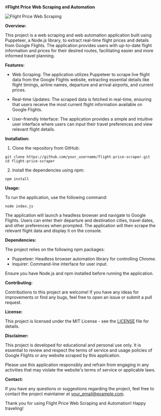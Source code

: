 #**Flight Price Web Scraping and Automation**

![Flight Price Web Scraping](link_to_image)

**Overview:**

This project is a web scraping and web automation application built using Puppeteer, a Node.js library, to extract real-time flight prices and details from Google Flights. The application provides users with up-to-date flight information and prices for their desired routes, facilitating easier and more informed travel planning.

**Features:**

- Web Scraping: The application utilizes Puppeteer to scrape live flight data from the Google Flights website, extracting essential details like flight timings, airline names, departure and arrival airports, and current prices.

- Real-time Updates: The scraped data is fetched in real-time, ensuring that users receive the most current flight information available on Google Flights.

- User-friendly Interface: The application provides a simple and intuitive user interface where users can input their travel preferences and view relevant flight details.

**Installation:**

1. Clone the repository from GitHub:
```
git clone https://github.com/your_username/flight-price-scraper.git
cd flight-price-scraper
```

2. Install the dependencies using npm:
```
npm install
```

**Usage:**

To run the application, use the following command:
```
node index.js
```

The application will launch a headless browser and navigate to Google Flights. Users can enter their departure and destination cities, travel dates, and other preferences when prompted. The application will then scrape the relevant flight data and display it on the console.

**Dependencies:**

The project relies on the following npm packages:

- Puppeteer: Headless browser automation library for controlling Chrome.
- Inquirer: Command-line interface for user input.

Ensure you have Node.js and npm installed before running the application.

**Contributing:**

Contributions to this project are welcome! If you have any ideas for improvements or find any bugs, feel free to open an issue or submit a pull request.

**License:**

This project is licensed under the MIT License - see the [LICENSE](link_to_license) file for details.

**Disclaimer:**

This project is developed for educational and personal use only. It is essential to review and respect the terms of service and usage policies of Google Flights or any website scraped by this application.

Please use this application responsibly and refrain from engaging in any activities that may violate the website's terms of service or applicable laws.

**Contact:**

If you have any questions or suggestions regarding the project, feel free to contact the project maintainer at your_email@example.com.

Thank you for using Flight Price Web Scraping and Automation! Happy traveling!
